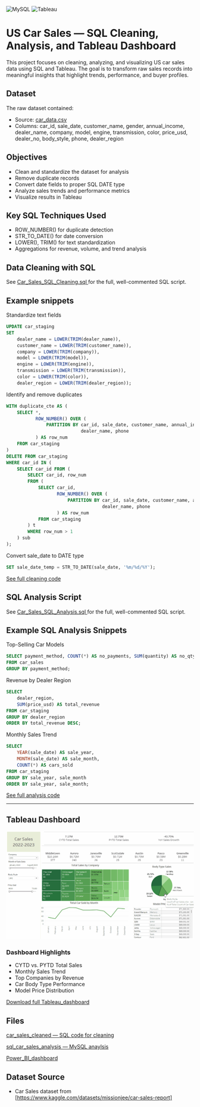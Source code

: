 
![MySQL](https://img.shields.io/badge/mysql-%2300f.svg?style=for-the-badge&logo=mysql&logoColor=white)
![Tableau](https://img.shields.io/badge/Tableau-E97627?style=for-the-badge&logo=Tableau&logoColor=white)


#  US Car Sales — SQL Cleaning, Analysis, and Tableau Dashboard

This project focuses on cleaning, analyzing, and visualizing US car sales data using SQL and Tableau. The goal is to transform raw sales records into meaningful insights that highlight trends, performance, and buyer profiles.


## Dataset

The raw dataset contained:

- Source: [car_data.csv](https://github.com/kChe626/Car_Sales/blob/main/Car%20Sales.xlsx%20-%20car_data.csv)
- Columns: car_id, sale_date, customer_name, gender, annual_income, dealer_name, company, model, engine, transmission, color, price_usd, dealer_no, body_style, phone, dealer_region

## Objectives

- Clean and standardize the dataset for analysis
- Remove duplicate records
- Convert date fields to proper SQL DATE type
- Analyze sales trends and performance metrics
- Visualize results in Tableau

## Key SQL Techniques Used

- ROW_NUMBER() for duplicate detection
- STR_TO_DATE() for date conversion
- LOWER(), TRIM() for text standardization
- Aggregations for revenue, volume, and trend analysis

## Data Cleaning with SQL

See [Car_Sales_SQL_Cleaning.sql ](https://github.com/kChe626/Car_Sales/blob/main/Car_sales_SQL_cleaning.sql)for the full, well-commented SQL script.

## Example snippets

Standardize text fields
```sql
UPDATE car_staging
SET 
    dealer_name = LOWER(TRIM(dealer_name)),
    customer_name = LOWER(TRIM(customer_name)),
    company = LOWER(TRIM(company)),
    model = LOWER(TRIM(model)),
    engine = LOWER(TRIM(engine)),
    transmission = LOWER(TRIM(transmission)),
    color = LOWER(TRIM(color)),
    dealer_region = LOWER(TRIM(dealer_region));
```
Identify and remove duplicates
```sql
WITH duplicate_cte AS (
    SELECT *,
           ROW_NUMBER() OVER (
               PARTITION BY car_id, sale_date, customer_name, annual_income,
                            dealer_name, phone
           ) AS row_num
    FROM car_staging
)
DELETE FROM car_staging
WHERE car_id IN (
    SELECT car_id FROM (
        SELECT car_id, row_num
        FROM (
            SELECT car_id,
                   ROW_NUMBER() OVER (
                       PARTITION BY car_id, sale_date, customer_name, annual_income,
                                    dealer_name, phone
                   ) AS row_num
            FROM car_staging
        ) t
        WHERE row_num > 1
    ) sub
);
```

Convert sale_date to DATE type
```sql
SET sale_date_temp = STR_TO_DATE(sale_date, '%m/%d/%Y');
```

[See full cleaning code](https://github.com/kChe626/Car_Sales/blob/main/Car_sales_SQL_cleaning.sql)

## SQL Analysis Script

See [Car_Sales_SQL_Analysis.sql ](https://github.com/kChe626/Car_Sales/blob/main/Car_sales_SQL_analysis.sql)for the full, well-commented SQL script.


## Example SQL Analysis Snippets

Top-Selling Car Models
```sql
SELECT payment_method, COUNT(*) AS no_payments, SUM(quantity) AS no_qty_sold
FROM car_sales
GROUP BY payment_method;
```
Revenue by Dealer Region
```sql
SELECT 
    dealer_region,
    SUM(price_usd) AS total_revenue
FROM car_staging
GROUP BY dealer_region
ORDER BY total_revenue DESC;
```

Monthly Sales Trend
```sql
SELECT 
    YEAR(sale_date) AS sale_year,
    MONTH(sale_date) AS sale_month,
    COUNT(*) AS cars_sold
FROM car_staging
GROUP BY sale_year, sale_month
ORDER BY sale_year, sale_month;
```

[See full analysis code](https://github.com/kChe626/Car_Sales/blob/main/Car_sales_SQL_analysis.sql)

---

## Tableau Dashboard

![Dashboard Overview](https://github.com/kChe626/Snapshots/blob/main/Car%20Sales%20Tab.gif)

### Dashboard Highlights
- CYTD vs. PYTD Total Sales
- Monthly Sales Trend
- Top Companies by Revenue
- Car Body Type Performance
- Model Price Distribution

[Download full Tableau_dashboard](https://github.com/kChe626/Melbourne-Housing-Project/blob/main/Power_Bi_melb_data.pbix)


## Files
[car_sales_cleaned — SQL code for cleaning](https://github.com/kChe626/Car_Sales/blob/main/Car_sales_SQL_cleaning.sql)

[sql_car_sales_analysis — MySQL anaylsis](https://github.com/kChe626/Car_Sales/blob/main/Car_sales_SQL_analysis.sql)

[Power_BI_dashboard](https://github.com/kChe626/Melbourne-Housing-Project/blob/main/Power_Bi_melb_data.pbix)


## Dataset Source
- Car Sales dataset from [https://www.kaggle.com/datasets/missionjee/car-sales-report]

